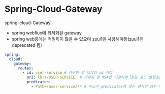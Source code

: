 # Spring-Cloud-Gateway

spring-cloud-Gateway

* spring webflux에 최적화된 gateway
* spring web용에는 적절하지 않을 수 있으며 zuul1을 사용해야함(zuul1은 deprecated 됨)

```yaml
spring:
  cloud:
    gateway:
      routes:
        - id: user-service # 라우팅 할 대상의 id 지정
          uri: lb://USER-SERVICE  # 라우팅 할 MSA를 지정하며 lb는 로드 밸런싱(round-robin)으로 하도록 함.
          predicates:
            - Path=/user-service/** # 주소가 predicates에 맞는 형식인 경우 위의 uri로 요청을 보냄
```